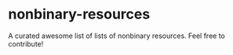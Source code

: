 # nonbinary-resources
A curated awesome list of lists of nonbinary resources. Feel free to contribute!
